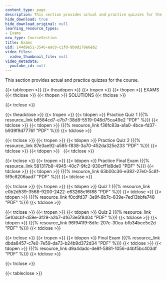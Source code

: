 ```yaml
---
content_type: page
description: This section provides actual and practice quizzes for the course.
hide_download: true
hide_download_original: null
learning_resource_types:
- Exams
ocw_type: CourseSection
title: Exams
uid: 144d9e51-3546-eac8-c1fd-9b0d278e6eb2
video_files:
  video_thumbnail_file: null
video_metadata:
  youtube_id: null
---
```


This section provides actual and practice quizzes for the course.

{{< tableopen >}}
{{< theadopen >}}
{{< tropen >}}
{{< thopen >}}
EXAMS
{{< thclose >}}
{{< thopen >}}
SOLUTIONS
{{< thclose >}}

{{< trclose >}}

{{< theadclose >}}
{{< tropen >}}
{{< tdopen >}}
Practice Quiz 1 ({{% resource_link b6584cd7-e7b7-38d8-5519-048d75ca49e2 "PDF" %}})
{{< tdclose >}}
{{< tdopen >}}
({{% resource_link f36fc83a-a1a0-4bce-fd37-b939f9d7776f "PDF" %}})
{{< tdclose >}}

{{< trclose >}}
{{< tropen >}}
{{< tdopen >}}
Practice Quiz 2 ({{% resource_link 87e3ae92-a585-f838-3a70-452da325e233 "PDF" %}})
{{< tdclose >}}
{{< tdopen >}}
 
{{< tdclose >}}

{{< trclose >}}
{{< tropen >}}
{{< tdopen >}}
Practice Final Exam ({{% resource_link 581317b8-4945-40c7-9fc2-930cff1d8de0 "PDF" %}})
{{< tdclose >}}
{{< tdopen >}}
({{% resource_link 63b00c36-e382-27e0-5c8f-5f9c8206aad7 "PDF" %}})
{{< tdclose >}}

{{< trclose >}}
{{< tropen >}}
{{< tdopen >}}
Quiz 1 ({{% resource_link e0b2d539-3568-9200-2422-e63268e16f88 "PDF" %}})
{{< tdclose >}}
{{< tdopen >}}
({{% resource_link f0cdfd37-3e9f-8b7c-839e-7ed13bbfe748 "PDF" %}})
{{< tdclose >}}

{{< trclose >}}
{{< tropen >}}
{{< tdopen >}}
Quiz 2 ({{% resource_link 5e10dcbf-d59e-3f29-a2b7-d1673e5f8404 "PDF" %}})
{{< tdclose >}}
{{< tdopen >}}
({{% resource_link 96f941f9-8dfe-207c-30ea-bfb34bee5e2d "PDF" %}})
{{< tdclose >}}

{{< trclose >}}
{{< tropen >}}
{{< tdopen >}}
Final Exam ({{% resource_link dbda8457-c7e0-7e59-da73-b24b9d372d34 "PDF" %}})
{{< tdclose >}}
{{< tdopen >}}
({{% resource_link d9a4dadc-de8f-5881-1056-d4bf5bc403df "PDF" %}})
{{< tdclose >}}

{{< trclose >}}

{{< tableclose >}}